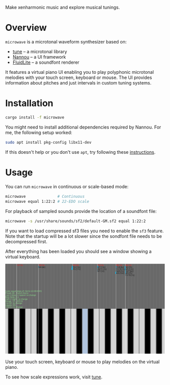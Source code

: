 Make xenharmonic music and explore musical tunings.

# Overview

`microwave` is a microtonal waveform synthesizer based on:

- [tune](https://crates.io/crates/tune) &ndash; a microtonal library
- [Nannou](https://nannou.cc/) &ndash; a UI framework
- [FluidLite](https://crates.io/crates/fluidlite) &ndash; a soundfont renderer

It features a virtual piano UI enabling you to play polyphonic microtonal melodies with your touch screen, keyboard or mouse. The UI provides information about pitches and just intervals in custom tuning systems.

# Installation

```bash
cargo install -f microwave
```

You might need to install additional dependencies required by Nannou. For me, the following setup worked:

```bash
sudo apt install pkg-config libx11-dev
```

If this doesn't help or you don't use `apt`, try following these [instructions](https://guide.nannou.cc/getting_started/platform-specific_setup.html).

# Usage

You can run `microwave` in continuous or scale-based mode:

```bash
microwave              # Continuous
microwave equal 1:22:2 # 22-EDO scale
```

For playback of sampled sounds provide the location of a soundfont file:

```bash
microwave -s /usr/share/sounds/sf2/default-GM.sf2 equal 1:22:2
```

If you want to load compressed sf3 files you need to enable the `sf3` feature. Note that the startup will be a lot slower since the sondfont file needs to be decompressed first.

After everything has been loaded you should see a window showing a virtual keyboard.

![](https://github.com/Woyten/tune/raw/master/microwave/screenshot.png)

Use your touch screen, keyboard or mouse to play melodies on the virtual piano.

To see how scale expressions work, visit [tune](https://crates.io/crates/tune-cli).





